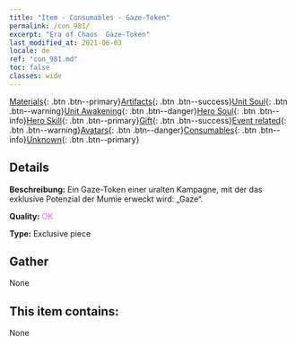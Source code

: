 ```yaml
---
title: "Item - Consumables - Gaze-Token"
permalink: /con_981/
excerpt: "Era of Chaos  Gaze-Token"
last_modified_at: 2021-06-03
locale: de
ref: "con_981.md"
toc: false
classes: wide
---
```

 [Materials](/ItemsDE/){: .btn .btn--primary}[Artifacts](/ItemsDE/Artifacts/){: .btn .btn--success}[Unit Soul](/ItemsDE/UnitSoul/){: .btn .btn--warning}[Unit Awakening](/ItemsDE/UnitAwakening/){: .btn .btn--danger}[Hero Soul](/ItemsDE/HeroSoul/){: .btn .btn--info}[Hero Skill](/ItemsDE/HeroSkill/){: .btn .btn--primary}[Gift](/ItemsDE/Gift/){: .btn .btn--success}[Event related](/ItemsDE/Events/){: .btn .btn--warning}[Avatars](/ItemsDE/Avatars/){: .btn .btn--danger}[Consumables](/ItemsDE/Consumables/){: .btn .btn--info}[Unknown](/ItemsDE/Unknown/){: .btn .btn--primary}

## Details
 **Beschreibung:** Ein Gaze-Token einer uralten Kampagne, mit der das exklusive Potenzial der Mumie erweckt wird: „Gaze“.

 **Quality:** <span style="color: #DA70D6">OK</span>

 **Type:** Exclusive piece

## Gather

  None

## This item contains:

  None

